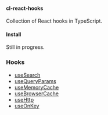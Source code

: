 #### cl-react-hooks

Collection of React hooks in TypeScript.

#### Install

Still in progress.

### Hooks

- [useSearch](https://github.com/lindeneg/cl-react-hooks/tree/master/src/useSearch)
- [useQueryParams](https://github.com/lindeneg/cl-react-hooks/tree/master/src/useQueryParams)
- [useMemoryCache](https://github.com/lindeneg/cl-react-hooks/tree/master/src/useMemoryCache)
- [useBrowserCache](https://github.com/lindeneg/cl-react-hooks/tree/master/src/useBrowserCache)
- [useHttp](https://github.com/lindeneg/cl-react-hooks/tree/master/src/useHttp)
- [useOnKey](https://github.com/lindeneg/cl-react-hooks/tree/master/src/useOnKey)
